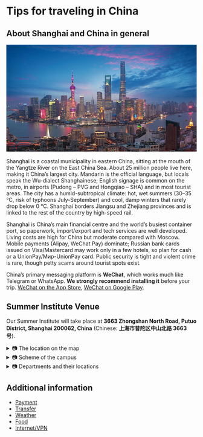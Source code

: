 # Tips for traveling in China

## About Shanghai and China in general

![Photo of Shanghai](images/Shanghai.jpg ":no-zoom")

Shanghai is a coastal municipality in eastern China, sitting at the mouth of the Yangtze River on the East China Sea. About 25 million people live here, making it China’s largest city. Mandarin is the official language, but locals speak the Wu-dialect Shanghainese; English signage is common on the metro, in airports (Pudong – PVG and Hongqiao – SHA) and in most tourist areas. The city has a humid-subtropical climate: hot, wet summers (30–35 °C, risk of typhoons July-September) and cool, damp winters that rarely drop below 0 °C. Shanghai borders Jiangsu and Zhejiang provinces and is linked to the rest of the country by high-speed rail.

Shanghai is China’s main financial centre and the world’s busiest container port, so paperwork, import/export and tech services are well developed. Living costs are high for China but moderate compared with Moscow. Mobile payments (Alipay, WeChat Pay) dominate; Russian bank cards issued on Visa/Mastercard may work only in a few hotels, so plan for cash or a UnionPay/Мир-UnionPay card. Public security is tight and violent crime is rare, though petty scams around tourist spots exist.

China’s primary messaging platform is **WeChat**, which works much like Telegram or WhatsApp. **We strongly recommend installing it** before your trip. [WeChat on the App Store](https://apps.apple.com/ru/app/wechat/id414478124?l=en-GB), [WeChat on Google Play](https://play.google.com/store/apps/details?id=com.tencent.mm&hl=en&pli=1). 

## Summer Institute Venue

Our Summer Institute will take place at **3663 Zhongshan North Road, Putuo District, Shanghai 200062, China** (Chinese: **上海市普陀区中山北路 3663 号**).

<details>
  <summary>📷 The location on the map</summary>
  ![Location on the map](images/map3.jpg)
</details>

<details>
  <summary>📷 Scheme of the campus</summary>
  ![Map of the campus](images/map.jpg)
</details>

<details>
  <summary>📷 Departments and their locations</summary>
  ![Departments in the campus](images/map2.jpg)
</details>


## Additional information
- [Payment](payment.md)
- [Transfer](transfer.md)
- [Weather](weather.md)
- [Food](food.md)
- [Internet/VPN](internet.md)
